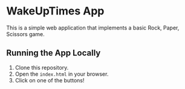 # WakeUpTimes App

This is a simple web application that implements a basic Rock, Paper, Scissors game.  

## Running the App Locally

1. Clone this repository.
2. Open the `index.html` in your browser.
3. Click on one of the buttons!
